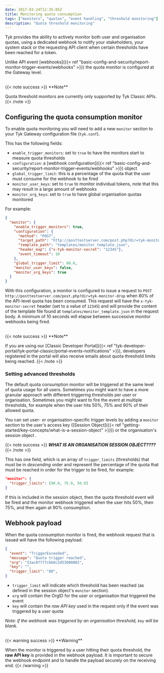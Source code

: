 ```yaml
---
date: 2017-03-24T12:35:05Z
title: Monitoring quota consumption
tags: ["monitors", "quotas", "event handling", "threshold monitoring"]
description: "Quota threshold monitoring"
---
```


Tyk provides the ability to actively monitor both user and organisation quotas, using a dedicated webhook to notify your stakeholders, your system stack or the requesting API client when certain thresholds have been reached for a token.

Unlike API event [webhooks]({{< ref "basic-config-and-security/report-monitor-trigger-events/webhooks" >}}) the quota monitor is configured at the Gateway level.

<br>
{{< note success >}}
**Note**  

Quota threshold monitors are currently only supported by Tyk Classic APIs.
{{< /note >}}

## Configuring the quota consumption monitor

To enable quota monitoring you will need to add a new `monitor` section to your Tyk Gateway configuration file (`tyk.conf`).

This has the following fields:
- `enable_trigger_monitors`: set to `true` to have the monitors start to measure quota thresholds
- `configuration`: a [webhook configuration]({{< ref "basic-config-and-security/report-monitor-trigger-events/webhooks" >}}) object
- `global_trigger_limit`: this is a percentage of the quota that the user must consume for the webhook to be fired
- `monitor_user_keys`: set to `true` to monitor individual tokens, note that this may result in a large amount of webhooks
- `monitor_org_keys`: set to `true` to have global organisation quotas monitored

For example:

```json
{
  "monitor": {
    "enable_trigger_monitors": true,
    "configuration": {
      "method": "POST",
      "target_path": "http://posttestserver.com/post.php?dir=tyk-monitor-drop",
      "template_path": "templates/monitor_template.json",
      "header_map": {"x-tyk-monitor-secret": "12345"},
      "event_timeout": 10
    },
    "global_trigger_limit": 80.0,
    "monitor_user_keys": false,
    "monitor_org_keys": true
  }
}
```

With this configuration, a monitor is configured to issue a request to `POST http://posttestserver.com/post.php?dir=tyk-monitor-drop` when 80% of the API-level quota has been consumed. This request will have the `x-tyk-monitor-secret` header (set to a value of `12345`) and will provide the content of the template file found at `templates/monitor_template.json` in the request body. A minimum of 10 seconds will elapse between successive monitor webhooks being fired.

<br>
{{< note success >}}
**Note**  

If you are using our [Classic Developer Portal]({{< ref "tyk-developer-portal/tyk-portal-classic/portal-events-notifications" >}}), developers registered in the portal will also receive emails about quota threshold limits being reached.
{{< /note >}}

### Setting advanced thresholds

The default quota consumption monitor will be triggered at the same level of quota usage for all users. Sometimes you might want to have a more granular approach with different triggering thresholds per user or organisation. Sometimes you might want to fire the event at multiple thresholds, for example when the user hits 50%, 75% and 90% of their allowed quota.

You can set user- or organisation-specific trigger levels by adding a `monitor` section to the user's access key ([Session Object]({{< ref "getting-started/key-concepts/what-is-a-session-object" >}})) or the organisation's session object .

{{< note success >}}
***WHAT IS AN ORGANISATION SESSION OBJECT????***
{{< /note >}}

This has one field, which is an array of `trigger_limits` (thresholds) that must be in *descending* order and represent the percentage of the quota that must be reached in order for the trigger to be fired, for example:


```json
"monitor": {
  "trigger_limits": [90.0, 75.0, 50.0]
}
```

If this is included in the session object, then the quota threshold event will be fired and the monitor webhook triggered when the user hits 50%, then 75%, and then again at 90% consumption.

## Webhook payload

When the quota consumption monitor is fired, the webhook request that is issued will have the following payload:

```json
{
  "event": "TriggerExceeded",
  "message": "Quota trigger reached",
  "org": "53ac07777cbb8c2d53000002",
  "key": "",
  "trigger_limit": "80",
}
```

- `trigger_limit` will indicate which threshold has been reached (as defined in the session object's `monitor` section).
- `org` will contain the OrgID for the user or organisation that triggered the event
- `key` will contain the *raw API key* used in the request only if the event was triggered by a user quota

*Note: if the webhook was triggered by an organisation threshold, `key` will be blank.*

<br>
{{< warning success >}}
**Warning**  

When the monitor is triggered by a user hitting their quota threshold, the **raw API key** is provided in the webhook payload. It is important to secure the webhook endpoint and to handle the payload securely on the receiving end.
{{< /warning >}}
